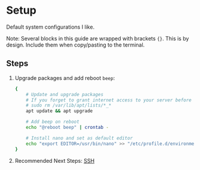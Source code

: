 # Setup
Default system configurations I like.

Note: Several blocks in this guide are wrapped with brackets `{}`. This is by design. Include them when copy/pasting to the terminal.

## Steps
1. Upgrade packages and add reboot `beep`:
    ```sh
    {
        # Update and upgrade packages
        # If you forget to grant internet access to your server before running this try clearing apt cache via
        # sudo rm /var/lib/apt/lists/*_*
        apt update && apt upgrade

        # Add beep on reboot
        echo "@reboot beep" | crontab -

        # Install nano and set as default editor
        echo "export EDITOR=/usr/bin/nano" >> "/etc/profile.d/environment.g.sh"
    }
    ```

2. Recommended Next Steps: [SSH](/SSH.md)

